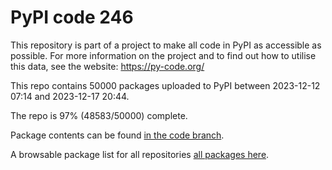 # PyPI code 246

This repository is part of a project to make all code in PyPI as accessible as possible. For more information 
on the project and to find out how to utilise this data, see the website: https://py-code.org/

This repo contains 50000 packages uploaded to PyPI between 
2023-12-12 07:14 and 2023-12-17 20:44.

The repo is 97% (48583/50000) complete.

Package contents can be found [in the code branch](https://github.com/pypi-data/pypi-mirror-246/tree/code/packages).

A browsable package list for all repositories [all packages here](https://py-code.org/repositories/pypi-mirror-246).


